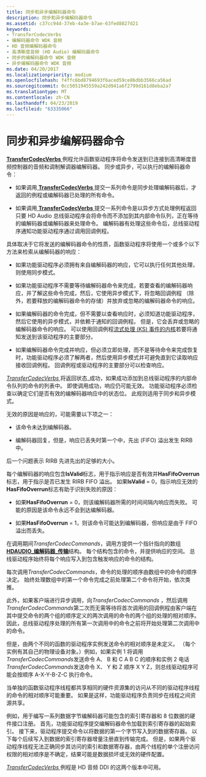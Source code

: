 ```yaml
---
title: 同步和异步编解码器命令
description: 同步和异步编解码器命令
ms.assetid: c37cc94d-37eb-4a3e-b7ae-63fed8827d21
keywords:
- TransferCodecVerbs
- 编解码器命令 WDK 音频
- HD 音频编解码器命令
- 高清晰度音频 (HD Audio) 编解码器命令
- 同步的编解码器命令 WDK 音频
- 异步编解码器命令 WDK 音频
ms.date: 04/20/2017
ms.localizationpriority: medium
ms.openlocfilehash: f4ffc6bd8794693f6aced59ce86dbb3566ca56ad
ms.sourcegitcommit: 0cc5051945559a242d941a6f2799d161d8eba2a7
ms.translationtype: MT
ms.contentlocale: zh-CN
ms.lasthandoff: 04/23/2019
ms.locfileid: "63335066"
---
```

# <a name="synchronous-and-asynchronous-codec-commands"></a>同步和异步编解码器命令


[ **TransferCodecVerbs** ](https://msdn.microsoft.com/library/windows/hardware/ff538596)例程允许函数驱动程序将命令发送到已连接到高清晰度音频控制器的音频和调制解调器编解码器。 同步或异步，可以执行的编解码器命令：

-   如果调用[ **TransferCodecVerbs** ](https://msdn.microsoft.com/library/windows/hardware/ff538596)提交一系列命令是同步处理编解码器后，才返回的例程或编解码器已处理的所有命令。

-   如果调用[ **TransferCodecVerbs** ](https://msdn.microsoft.com/library/windows/hardware/ff538596)提交一系列命令是以异步方式处理例程返回只要 HD Audio 总线驱动程序会将命令而不添加到其内部命令队列，正在等待的编解码器或编解码器来处理命令。 编解码器有处理这些命令后，总线驱动程序通知功能驱动程序通过调用回调例程。

具体取决于它将发送的编解码器命令的性质，函数驱动程序将使用一个或多个以下方法来检索从编解码器的响应：

-   如果功能驱动程序必须拥有来自编解码器的响应，它可以执行任何其他处理，则使用同步模式。

-   如果功能驱动程序不需要等待编解码器命令来完成，若要查看的编解码器响应，并了解这些命令完成，然后，它使用异步模式下，将忽略回调例程 （除外，若要释放的编解码器命令的存储）并放弃或忽略的编解码器命令的响应。

-   如果编解码器的命令完成，但不需要以查看响应时，必须知道功能驱动程序，然后它使用的异步模式，并依赖于通知的回调例程。 但是，它会丢弃或忽略的编解码器命令的响应。 可以使用回调例程[流式处理 (KS) 事件的内核](https://msdn.microsoft.com/library/windows/hardware/ff567643)若要将通知发送到该驱动程序的主要部分。

-   如果编解码器命令完成并响应，但必须立即处理，而不是等待命令来完成恢复时，功能驱动程序必须了解两者，然后使用异步模式并可避免直到它读取响应接收回调例程。 回调例程或驱动程序的主要部分可以检查响应。

[*TransferCodecVerbs* ](https://msdn.microsoft.com/library/windows/hardware/ff538596)将返回状态\_成功，如果成功添加到总线驱动程序的内部命令队列的命令的列表中。 即使调用成功，响应仍可能无效。 功能驱动程序必须检查以确定它们是否有效的编解码器响应中的状态位。 此规则适用于同步和异步模式。

无效的原因是响应的，可能需要以下项之一：

-   该命令未达到编解码器。

-   编解码器回复，但是，响应已丢失时第一个中，先出 (FIFO) 溢出发生 RIRB 中。

后一个问题表示 RIRB 先进先出的足够的大小。

每个编解码器的响应包含**IsValid**标志，用于指示响应是否有效并**HasFifoOverrun**标志，用于指示是否已发生 RIRB FIFO 溢出。 如果**IsValid** = 0，指示响应无效的**HasFifoOverrun**标志有助于识别失败的原因：

-   如果**HasFifoOverrun** = 0，则该编解码器所需的时间间隔内响应而失败。 可能的原因是该命令永远不会到达编解码器。

-   如果**HasFifoOverrun** = 1，则该命令可能达到编解码器，但响应是由于 FIFO 溢出而丢失。

在调用期间*TransferCodecCommands*，调用方提供一个指针指向的数组[ **HDAUDIO\_编解码器\_传输**](https://msdn.microsoft.com/library/windows/hardware/ff536424)结构。 每个结构包含的命令，并提供响应的空间。 总线驱动程序始终将每个响应写入到包含触发响应的命令的结构。

每次调用*TransferCodecCommands*，命令的处理的顺序由数组中的命令的顺序决定。 始终处理数组中的第一个命令完成之前处理第二个命令将开始，依次类推。

此外，如果客户端进行异步调用，向*TransferCodecCommands* ，然后调用*TransferCodecCommands*第二次而无需等待将首次调用的回调例程由客户端在其中提交命令的两个组的顺序定义的两次调用的命令的两个组的处理的相对顺序。 因此，总线驱动程序处理的所有第一次调用中的命令之前将开始处理第二次调用中的命令。

但是，由两个不同的函数的驱动程序实例发送命令的相对顺序是未定义。 （每个实例有其自己的物理设备对象。）例如，如果实例 1 将调用*TransferCodecCommands*发送命令 A、 B 和 C A B C 的顺序和实例 2 电话*TransferCodecCommands*发送命令 X、 Y 和 Z 顺序 X Y Z，则总线驱动程序可能会按顺序 A-X-Y-B-Z-C 执行命令。

当单独的函数驱动程序线程都共享相同的硬件资源集的访问从不同的驱动程序线程的命令的相对顺序可能重要。 如果是这样，功能驱动程序负责同步在线程之间资源共享。

例如，用于编写一系列数据字节编解码器可能包含的索引寄存器和 8 位数据的硬件接口注册。 首先，功能驱动程序提交编解码器命令加载到索引寄存器的起始索引。 接下来，驱动程序提交命令以将数据的第一个字节写入到的数据寄存器。 以下每个后续写入到数据的索引寄存器增量注册直到传输完成。 但是，如果两个驱动程序线程无法正确同步其访问的索引和数据寄存器，由两个线程的单个注册访问权限的相对顺序是不确定，结果可能是数据损坏或无效的硬件配置。

[ *TransferCodecVerbs* ](https://msdn.microsoft.com/library/windows/hardware/ff538596)例程是 HD 音频 DDI 的这两个版本中可用。

 

 




